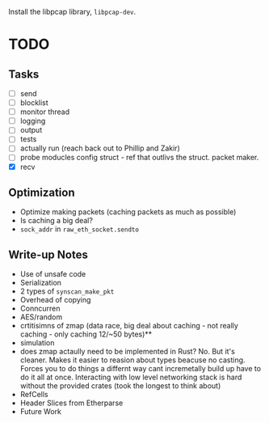 Install the libpcap library, `libpcap-dev`.

# TODO

## Tasks

- [ ] send
- [ ] blocklist
- [ ] monitor thread
- [ ] logging
- [ ] output
- [ ] tests
- [ ] actually run (reach back out to Phillip and Zakir)
- [ ] probe moducles config struct - ref that outlivs the struct. packet maker.
- [x] recv

## Optimization

- Optimize making packets (caching packets as much as possible)
- Is caching a big deal?
- `sock_addr` in `raw_eth_socket.sendto`

## Write-up Notes

- Use of unsafe code
- Serialization
- 2 types of `synscan_make_pkt`
- Overhead of copying
- Conncurren
- AES/random
- crtitisimns of zmap (data race, big deal about caching - not really caching - only caching 12/~50 bytes)**
- simulation
- does zmap actaully need to be implemented in Rust? No. But it's cleaner. Makes it easier to reasion about types beacuse no casting. Forces you to do things a differnt way cant incremetally build up have to do it all at once. Interacting with low level networking stack is hard without the provided crates (took the longest to think about) 
- RefCells
- Header Slices from Etherparse 
- Future Work 
